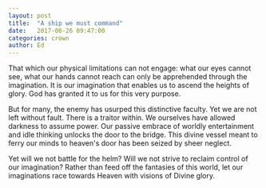 ```yaml
---
layout: post
title:  "A ship we must command"
date:   2017-06-26 09:47:00
categories: crown
author: Ed
---
```


That which our physical limitations can not engage: what our eyes cannot see, what our hands cannot reach can only be apprehended through the imagination. It is our imagination that enables us to ascend the heights of glory. God has granted it to us for this very purpose.

But for many, the enemy has usurped this distinctive faculty. Yet we are not left without fault. There is a traitor within. We ourselves have allowed darkness to assume power. Our passive embrace of worldly entertainment and idle thinking unlocks the door to the bridge. This divine vessel meant to ferry our minds to heaven's door has been seized by sheer neglect.

Yet will we not battle for the helm? Will we not strive to reclaim control of our imagination? Rather than feed off the fantasies of this world, let our imaginations race towards Heaven with visions of Divine glory.
